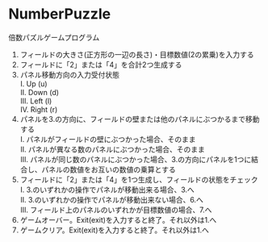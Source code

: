 NumberPuzzle
============

倍数パズルゲームプログラム

1.	フィールドの大きさ(正方形の一辺の長さ)・目標数値(2の累乗)を入力する
2.	フィールドに「2」または「4」を合計2つ生成する
3.	パネル移動方向の入力受付状態  
  I.	Up (u)  
  II.	Down (d)  
  III.	Left (l)  
  IV.	Right (r)  
4.	パネルを3.の方向に、フィールドの壁または他のパネルにぶつかるまで移動する  
  I.	パネルがフィールドの壁にぶつかった場合、そのまま  
  II.	パネルが異なる数のパネルにぶつかった場合、そのまま  
  III.	パネルが同じ数のパネルにぶつかった場合、3.の方向にパネルを1つに結合し、パネルの数値をお互いの数値の乗算とする  
5.	フィールドに「2」または「4」を1つ生成し、フィールドの状態をチェック  
  I.	3.のいずれかの操作でパネルが移動出来る場合、3.へ  
  II.	3.のいずれかの操作でパネルが移動出来ない場合、6.へ  
  III.	フィールド上のパネルのいずれかが目標数値の場合、7.へ  
6.	ゲームオーバー。Exit(exit)を入力すると終了。それ以外は1.へ
7.	ゲームクリア。Exit(exit)を入力すると終了。それ以外は1.へ
